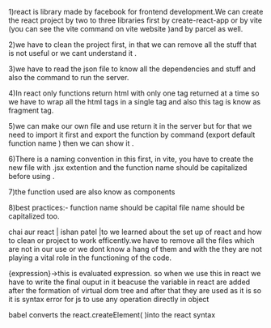 1)react is library made by facebook for frontend development.We can create the react project by two to three libraries first by create-react-app or by vite (you can see the vite command on vite website )and by parcel as well.

2)we have to clean the project first, in that we can remove all the stuff that is not useful or we cant understand it .

3)we have to read the json file to know all the dependencies and stuff and also the command to run the server.

4)In react only functions return html with only one tag returned at a time so we have to wrap all the html tags in a single tag and also this tag is know as fragment tag.

5)we can make our own file and use return it in the server but for that we need to import it first and export the function by command (export default function name ) then we can show it .

6)There is a naming convention in this first, in vite, you have to create the new file with .jsx extention and the function name should be capitalized before using .

7)the function used are also know as components 

8)best practices:-
function name should be capital
file name should be capitalized too.


chai aur react | ishan patel |to we learned about the set up of react and how to clean or project to work efficently.we have to remove all the files which are not in our use or we dont know a hang of them and with the they are not playing a vital role in the functioning of the code.


{expression}->this is evaluated expression.
so when we use this in react we have to write the final ouput in it beacuse the variable in react are added after the formation of virtual dom tree and after that they are used as it is so it is syntax error for js to use any operation directly in object

babel converts the react.createElement( )into the react syntax
